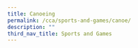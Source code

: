 ```yaml
---
title: Canoeing
permalink: /cca/sports-and-games/canoe/
description: ""
third_nav_title: Sports and Games
---
```

